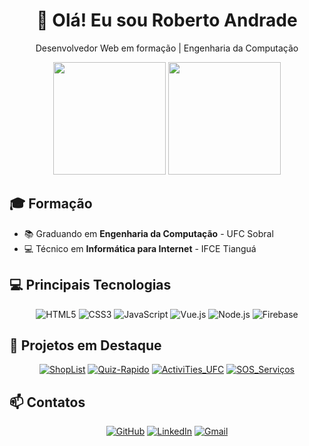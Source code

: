 <div align="center">
  <h1>👋 Olá! Eu sou Roberto Andrade</h1>
  <p>Desenvolvedor Web em formação | Engenharia da Computação</p>
</div>

<div align="center">
  <img height="180em" src="https://github-readme-stats.vercel.app/api?username=Roberto10Andrade&show_icons=true&theme=dracula"/>
  <img height="180em" src="https://github-readme-stats.vercel.app/api/top-langs/?username=Roberto10Andrade&layout=compact&theme=dracula"/>
</div>

## 🎓 Formação
- 📚 Graduando em **Engenharia da Computação** - UFC Sobral
- 💻 Técnico em **Informática para Internet** - IFCE Tianguá

## 💻 Principais Tecnologias
<div align="center">
  
  ![HTML5](https://img.shields.io/badge/HTML5-E34F26?style=for-the-badge&logo=html5&logoColor=white)
  ![CSS3](https://img.shields.io/badge/CSS3-1572B6?style=for-the-badge&logo=css3&logoColor=white)
  ![JavaScript](https://img.shields.io/badge/JavaScript-F7DF1E?style=for-the-badge&logo=javascript&logoColor=black)
  ![Vue.js](https://img.shields.io/badge/Vue.js-35495E?style=for-the-badge&logo=vue.js&logoColor=4FC08D)
  ![Node.js](https://img.shields.io/badge/Node.js-43853D?style=for-the-badge&logo=node.js&logoColor=white)
  ![Firebase](https://img.shields.io/badge/Firebase-FFCA28?style=for-the-badge&logo=firebase&logoColor=black)
  
</div>

## 🚀 Projetos em Destaque

<div align="center">
  
 [![ShopList](https://github-readme-stats.vercel.app/api/pin/?username=Roberto10Andrade&repo=project-ShopList&theme=dracula)](https://github.com/Roberto10Andrade/project-ShopList.git)
[![Quiz-Rapido](https://github-readme-stats.vercel.app/api/pin/?username=Roberto10Andrade&repo=Quiz-Rapido&theme=dracula)](https://github.com/Roberto10Andrade/Quiz-Rapido)
[![ActiviTies_UFC](https://github-readme-stats.vercel.app/api/pin/?username=Roberto10Andrade&repo=ufc-sobral-activities-next&theme=dracula)](https://github.com/Roberto10Andrade/ufc-sobral-activities-next)
[![SOS_Serviços](https://github-readme-stats.vercel.app/api/pin/?username=Roberto10Andrade&repo=sos-servicos&theme=dracula)](https://github.com/Roberto10Andrade/sos-servicos)
   
</div>

## 📫 Contatos

<div align="center">
  
  [![GitHub](https://img.shields.io/badge/GitHub-100000?style=for-the-badge&logo=github&logoColor=white)](https://github.com/Roberto10Andrade)
  [![LinkedIn](https://img.shields.io/badge/LinkedIn-0077B5?style=for-the-badge&logo=linkedin&logoColor=white)](https://linkedin.com/in/roberto-andrade-0b62992b6)
  [![Gmail](https://img.shields.io/badge/Gmail-D14836?style=for-the-badge&logo=gmail&logoColor=white)](mailto:fernandes.11roberto@gmail.com)
  
</div>
